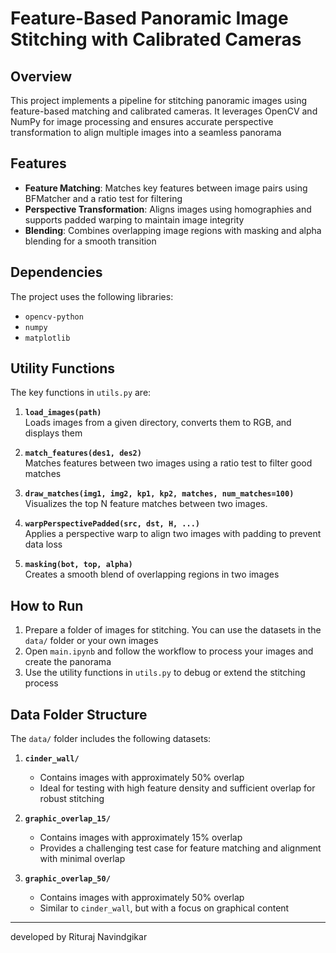 # Feature-Based Panoramic Image Stitching with Calibrated Cameras

## Overview

This project implements a pipeline for stitching panoramic images using feature-based matching and calibrated cameras. It leverages OpenCV and NumPy for image processing and ensures accurate perspective transformation to align multiple images into a seamless panorama

## Features

- **Feature Matching**: Matches key features between image pairs using BFMatcher and a ratio test for filtering
- **Perspective Transformation**: Aligns images using homographies and supports padded warping to maintain image integrity
- **Blending**: Combines overlapping image regions with masking and alpha blending for a smooth transition

## Dependencies

The project uses the following libraries:

- `opencv-python`
- `numpy`
- `matplotlib`

## Utility Functions

The key functions in `utils.py` are:

1. **`load_images(path)`**  
   Loads images from a given directory, converts them to RGB, and displays them

2. **`match_features(des1, des2)`**  
   Matches features between two images using a ratio test to filter good matches

3. **`draw_matches(img1, img2, kp1, kp2, matches, num_matches=100)`**  
   Visualizes the top N feature matches between two images.

4. **`warpPerspectivePadded(src, dst, H, ...)`**  
   Applies a perspective warp to align two images with padding to prevent data loss

5. **`masking(bot, top, alpha)`**  
   Creates a smooth blend of overlapping regions in two images

## How to Run

1. Prepare a folder of images for stitching. You can use the datasets in the `data/` folder or your own images
2. Open `main.ipynb` and follow the workflow to process your images and create the panorama
3. Use the utility functions in `utils.py` to debug or extend the stitching process

## Data Folder Structure

The `data/` folder includes the following datasets:

1. **`cinder_wall/`**  
   - Contains images with approximately 50% overlap
   - Ideal for testing with high feature density and sufficient overlap for robust stitching

2. **`graphic_overlap_15/`**  
   - Contains images with approximately 15% overlap
   - Provides a challenging test case for feature matching and alignment with minimal overlap

3. **`graphic_overlap_50/`**  
   - Contains images with approximately 50% overlap
   - Similar to `cinder_wall`, but with a focus on graphical content


---

developed by Rituraj Navindgikar


